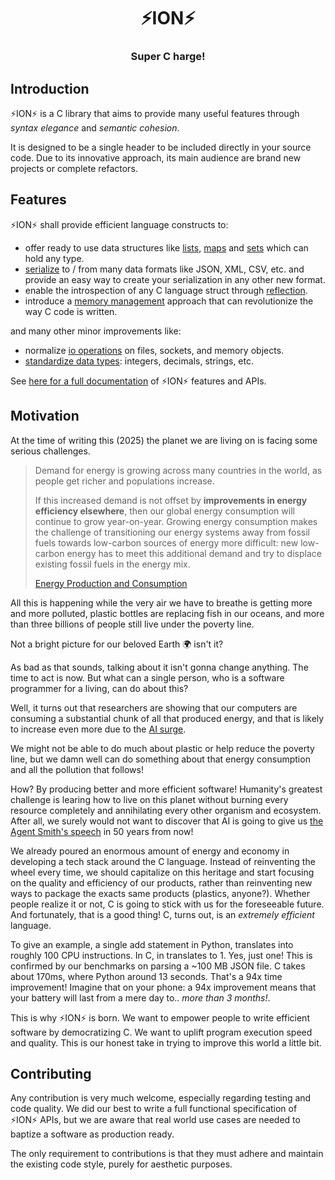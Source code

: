 <div align="center">
  <h1>⚡️ION⚡️</h1>
  <h3>Super C harge!</h3>
</div>

## Introduction

⚡️ION⚡️ is a C library that aims to provide many useful features through *syntax
elegance* and *semantic cohesion*.

It is designed to be a single header to be included directly in your source code. Due
to its innovative approach, its main audience are brand new projects or complete
refactors.

## Features

⚡️ION⚡️ shall provide efficient language constructs to:

  - offer ready to use data structures like [lists](#data-structures),
    [maps](#data-structures) and [sets](#data-structures) which can hold any type.
  - [serialize](#serialization) to / from many data formats like JSON, XML, CSV,
    etc. and provide an easy way to create your serialization in any other new format.
  - enable the introspection of any C language struct through [reflection](#reflection).
  - introduce a [memory management](#memory) approach that can revolutionize
    the way C code is written.

and many other minor improvements like:

  - normalize [io operations](#io) on files, sockets, and memory objects.
  - [standardize data types](#types): integers, decimals, strings, etc.

See [here for a full documentation](docs/README.md) of ⚡️ION⚡️ features and APIs.

## Motivation

At the time of writing this (2025) the planet we are living on is facing some serious
challenges.

> Demand for energy is growing across many countries in the world, as people get richer
> and populations increase.
>
> If this increased demand is not offset by **improvements in energy efficiency
> elsewhere**, then our global energy consumption will continue to grow year-on-year.
> Growing energy consumption makes the challenge of transitioning our energy systems
> away from fossil fuels towards low-carbon sources of energy more difficult: new
> low-carbon energy has to meet this additional demand and try to displace existing
> fossil fuels in the energy mix.
>
> [Energy Production and Consumption](https://ourworldindata.org/energy-production-consumption)

All this is happening while the very air we have to breathe is getting more and more
polluted, plastic bottles are replacing fish in our oceans, and more than three billions
of people still live under the poverty line.

Not a bright picture for our beloved Earth 🌍 isn't it?

As bad as that sounds, talking about it isn't gonna change anything. The time to act is
now. But what can a single person, who is a software programmer for a living, can
do about this?

Well, it turns out that researchers are showing that our computers are consuming a
substantial chunk of all that produced energy, and that is likely to increase even more
due to the [AI surge](https://davidmytton.blog/how-much-energy-do-data-centers-use/).

We might not be able to do much about plastic or help reduce the poverty line, but we
damn well can do something about that energy consumption and all the pollution that
follows!

How? By producing better and more efficient software! Humanity's greatest challenge is
learing how to live on this planet without burning every resource completely and
annihilating every other organism and ecosystem. After all, we surely would not want
to discover that AI is going to give us [the Agent Smith's speech](
https://www.youtube.com/watch?v=YK7nwbtlQV8) in 50 years from now!

We already poured an enormous amount of energy and economy in developing a tech stack
around the C language. Instead of reinventing the wheel every time, we should capitalize
on this heritage and start focusing on the quality and efficiency of our products,
rather than reinventing new ways to package the exacts same products (plastics, anyone?).
Whether people realize it or not, C is going to stick with us for the foreseeable future.
And fortunately, that is a good thing! C, turns out, is an *extremely efficient*
language.

To give an example, a single add statement in Python, translates into roughly 100 CPU
instructions. In C, in translates to 1. Yes, just one! This is confirmed by our
benchmarks on parsing a ~100 MB JSON file. C takes about 170ms, where Python around 13
seconds. That's a 94x time improvement! Imagine that on your phone: a 94x improvement
means that your battery will last from a mere day to.. *more than 3 months!*.

This is why ⚡️ION⚡️ is born. We want to empower people to write efficient software by
democratizing C. We want to uplift program execution speed and quality. This is our
honest take in trying to improve this world a little bit.

## Contributing

Any contribution is very much welcome, especially regarding testing and code quality.
We did our best to write a full functional specification of ⚡️ION⚡️ APIs, but we are
aware that real world use cases are needed to baptize a software as production ready.

The only requirement to contributions is that they must adhere and maintain the existing
code style, purely for aesthetic purposes.
